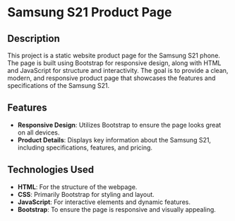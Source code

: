# Samsung S21 Product Page

## Description

This project is a static website product page for the Samsung S21 phone. The page is built using Bootstrap for responsive design, along with HTML and JavaScript for structure and interactivity. The goal is to provide a clean, modern, and responsive product page that showcases the features and specifications of the Samsung S21.

## Features

- **Responsive Design**: Utilizes Bootstrap to ensure the page looks great on all devices.
- **Product Details**: Displays key information about the Samsung S21, including specifications, features, and pricing.

## Technologies Used

- **HTML**: For the structure of the webpage.
- **CSS**: Primarily Bootstrap for styling and layout.
- **JavaScript**: For interactive elements and dynamic features.
- **Bootstrap**: To ensure the page is responsive and visually appealing.
